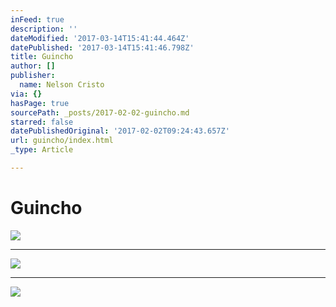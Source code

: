 ```yaml
---
inFeed: true
description: ''
dateModified: '2017-03-14T15:41:44.464Z'
datePublished: '2017-03-14T15:41:46.798Z'
title: Guincho
author: []
publisher:
  name: Nelson Cristo
via: {}
hasPage: true
sourcePath: _posts/2017-02-02-guincho.md
starred: false
datePublishedOriginal: '2017-02-02T09:24:43.657Z'
url: guincho/index.html
_type: Article

---
```

# Guincho
![](https://the-grid-user-content.s3-us-west-2.amazonaws.com/9139878e-e8fd-4863-b019-f976660e43e5.jpg)

---

![](https://the-grid-user-content.s3-us-west-2.amazonaws.com/32ee696f-311a-446d-a7e2-e5b2170a611c.jpg)

---

![](https://imgflo.herokuapp.com/graph/2b2431f8e7ba7b0/6ab65260671451dd5f2e72729400f67f/croprotate.jpg?cropheight=2586&cropwidth=3871&degrees=0&input=https%3A%2F%2Fthe-grid-user-content.s3-us-west-2.amazonaws.com%2Fe69171cd-6b01-484d-99a4-a39f2380c625.jpg&x=0&y=0)